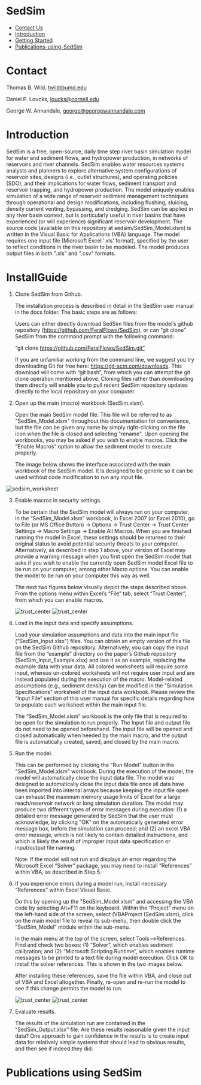 # SedSim

- [Contact Us](#Contact)
- [Introduction](#Introduction)
- [Getting Started](#InstallGuide)
- [Publications-using-SedSim](#Pubs)

# <a name="Contact Us"></a>Contact
Thomas B. Wild, twild@umd.edu

Daniel P. Loucks, loucks@cornell.edu

George W. Annandale, george@georgewannandale.com

# <a name="Introduction"></a>Introduction

SedSim is a free, open-source, daily time step river basin simulation model for water and sediment flows, and hydropower production, in networks of reservoirs and river channels. SedSim enables water resources systems analysts and planners to explore alternative system configurations of reservoir sites, designs (i.e., outlet structures), and operating policies (SDO), and their implications for water flows, sediment transport and reservoir trapping, and hydropower production. The model uniquely enables simulation of a wide range of reservoir sediment management techniques through operational and design modifications, including flushing, sluicing, density current venting, bypassing, and dredging. SedSim can be applied in any river basin context, but is particularly useful in river basins that have experienced (or will experience) significant reservoir development. The source code (available on this repository at sedsim/SedSim_Model.xlsm) is written in the Visual Basic for Applications (VBA) language. The model requires one input file (Microsoft Excel '.xls' format), specified by the user to reflect conditions in the river basin to be modeled. The model produces output files in both ".xls" and ".csv" formats.

# <a name="Getting Started"></a>InstallGuide

1. Clone SedSim from Github.

   The installation process is described in detail in the SedSim user manual in the docs folder. The basic steps are as follows:

   Users can either directly download SedSim files from the model’s github repository (https://github.com/FeralFlows/SedSim), or can “git clone” SedSim from the command prompt with the following command:

   “git clone https://github.com/FeralFlows/SedSim.git”

   If you are unfamiliar working from the command line, we suggest you try downloading Git for free here: https://git-scm.com/downloads. This download will come with “git bash”, from which you can attempt the git clone operation mentioned above. Cloning files rather than downloading them directly will enable you to pull recent SedSim repository updates directly to the local repository on your computer.

2. Open up the main (macro) workbook (SedSim.xlsm).

   Open the main SedSim model file. This file will be referred to as "SedSim_Model.xlsm" throughout this documentation for convenience, but the file can be given any name by simply right-clicking on the file icon when the file is closed and selecting "rename".
Upon opening the workbooks, you may be asked if you wish to enable macros. Click the “Enable Macros” option to allow the sediment model to execute properly.

   The image below shows the interface associated with the main workbook of the SedSim model.  It is designed to be generic so it can be used without code modification to run any input file. 

![sedsim_worksheet](/images/Capture.PNG)

3. Enable macros in security settings.

   To be certain that the SedSim model will always run on your computer, in the “SedSim_Model.xlsm” workbook, in Excel 2007 (or Excel 2010), go to File (or MS Office Button) -> Options -> Trust Center -> Trust Center Settings -> Macro Settings -> Enable All Macros. When you are finished running the model in Excel, these settings should be returned to their original status to avoid potential security threats to your computer. Alternatively, as described in step 1 above, your version of Excel may provide a warning message when you first open the SedSim model that asks if you wish to enable the currently open SedSim model Excel file to be run on your computer, among other Macro options. You can enable the model to be run on your computer this way as well. 

   The next two figures below visually depict the steps described above. From the options menu within Excel’s “File” tab, select “Trust Center”, from which you can enable macros.
   
   ![trust_center](/images/trust_center.png)
   ![trust_center](/images/trust_center_2.png)

4. Load in the input data and specify assumptions.

   Load your simulation assumptions and data into the main input file (“SedSim_Input.xlsx”) files. You can obtain an empty version of this file on the SedSim Github repository. Alternatively, you can copy the input file from the “example” directory on the paper’s Github repository (SedSim_Input_Example.xlsx) and use it as an example, replacing the example data with your data. All colored worksheets will require some input, whereas un-colored worksheets will not require user input and are instead populated during the execution of the macro. Model-related assumptions (e.g., sediment density) can be modified in the "Simulation Specifications" worksheet of the input data workbook. Please review the “Input File” section of this user manual for specific details regarding how to populate each worksheet within the main input file.

   The “SedSim_Model.xlsm” workbook is the only file that is required to be open for the simulation to run properly. The Input file and output file do not need to be opened beforehand. The input file will be opened and closed automatically when needed by the main macro, and the output file is automatically created, saved, and closed by the main macro.

5. Run the model. 

   This can be performed by clicking the "Run Model" button in the "SedSim_Model.xlsm" workbook.  During the execution of the model, the model will automatically close the input data file. The model was designed to automatically close the input data file once all data have been imported into internal arrays because keeping the input file open can exhaust the maximum memory usage limits of Excel for a large reach/reservoir network or long simulation duration. The model may produce two different types of error messages during execution: (1) a detailed error message generated by SedSim that the user must acknowledge, by clicking "OK" on the automatically generated error message box, before the simulation can proceed; and (2) an excel VBA error message, which is not likely to contain detailed instructions, and which is likely the result of improper input data specification or input/output file naming.

   Note: If the model will not run and displays an error regarding the Microsoft Excel “Solver” package, you may need to install “References” within VBA, as described in Step 5.

6. If you experience errors during a model run, install necessary “References” within Excel Visual Basic.

   Do this by opening up the "SedSim_Model.xlsm" and accessing the VBA code by selecting Alt+F11 on the keyboard. Within the “Project” menu on the left-hand side of the screen, select (VBAProject (SedSim.xlsm), click on the main model file to reveal its sub-menu, then double click the “SedSim_Model” module within the sub-menu. 

   In the main menu at the top of the screen, select Tools-->References. Find and check two boxes: (1) “Solver”, which enables sediment calibration; and (2) “Microsoft Scripting Runtime”, which enables runtime messages to be printed to a text file during model execution. Click OK to install the solver references. This is shown in the two images below.
 
   After installing these references, save the file within VBA, and close out of VBA and Excel altogether. Finally, re-open and re-run the model to see if this change permits the model to run.

   ![trust_center](/images/references.png)
   ![trust_center](/images/references_2.png)

7. Evaluate results.   

   The results of the simulation run are contained in the “SedSim_Output.xlsx” file.  Are these results reasonable given the input data?  One approach to gain confidence in the results is to create input data for relatively simple systems that should lead to obvious results, and then see if indeed they did.

# <a name="Publications using SedSim"></a>Publications using SedSim
